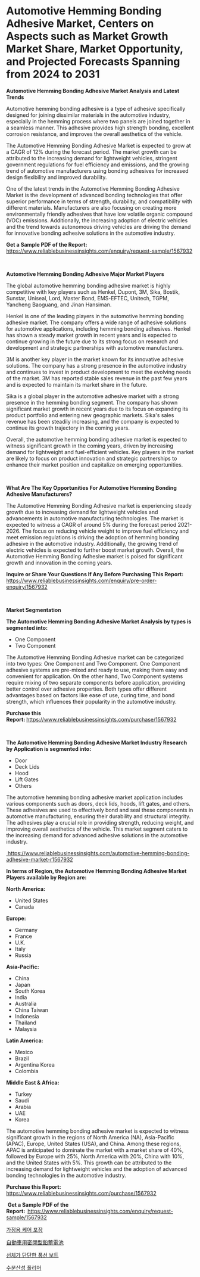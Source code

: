 <p><h1>Automotive Hemming Bonding Adhesive Market, Centers on Aspects such as Market Growth Market Share, Market Opportunity, and Projected Forecasts Spanning from 2024 to 2031</h1></p><p><strong>Automotive Hemming Bonding Adhesive Market Analysis and Latest Trends</strong></p>
<p><p>Automotive hemming bonding adhesive is a type of adhesive specifically designed for joining dissimilar materials in the automotive industry, especially in the hemming process where two panels are joined together in a seamless manner. This adhesive provides high strength bonding, excellent corrosion resistance, and improves the overall aesthetics of the vehicle.</p><p>The Automotive Hemming Bonding Adhesive Market is expected to grow at a CAGR of 12% during the forecast period. The market growth can be attributed to the increasing demand for lightweight vehicles, stringent government regulations for fuel efficiency and emissions, and the growing trend of automotive manufacturers using bonding adhesives for increased design flexibility and improved durability.</p><p>One of the latest trends in the Automotive Hemming Bonding Adhesive Market is the development of advanced bonding technologies that offer superior performance in terms of strength, durability, and compatibility with different materials. Manufacturers are also focusing on creating more environmentally friendly adhesives that have low volatile organic compound (VOC) emissions. Additionally, the increasing adoption of electric vehicles and the trend towards autonomous driving vehicles are driving the demand for innovative bonding adhesive solutions in the automotive industry.</p></p>
<p><strong>Get a Sample PDF of the Report:&nbsp;</strong> <a href="https://www.reliablebusinessinsights.com/enquiry/request-sample/1567932">https://www.reliablebusinessinsights.com/enquiry/request-sample/1567932</a></p>
<p>&nbsp;</p>
<p><strong>Automotive Hemming Bonding Adhesive Major Market Players</strong></p>
<p><p>The global automotive hemming bonding adhesive market is highly competitive with key players such as Henkel, Dupont, 3M, Sika, Bostik, Sunstar, Uniseal, Lord, Master Bond, EMS-EFTEC, Unitech, TGPM, Yancheng Baoguang, and Jinan Hansiman. </p><p>Henkel is one of the leading players in the automotive hemming bonding adhesive market. The company offers a wide range of adhesive solutions for automotive applications, including hemming bonding adhesives. Henkel has shown a steady market growth in recent years and is expected to continue growing in the future due to its strong focus on research and development and strategic partnerships with automotive manufacturers. </p><p>3M is another key player in the market known for its innovative adhesive solutions. The company has a strong presence in the automotive industry and continues to invest in product development to meet the evolving needs of the market. 3M has reported stable sales revenue in the past few years and is expected to maintain its market share in the future.</p><p>Sika is a global player in the automotive adhesive market with a strong presence in the hemming bonding segment. The company has shown significant market growth in recent years due to its focus on expanding its product portfolio and entering new geographic markets. Sika's sales revenue has been steadily increasing, and the company is expected to continue its growth trajectory in the coming years.</p><p>Overall, the automotive hemming bonding adhesive market is expected to witness significant growth in the coming years, driven by increasing demand for lightweight and fuel-efficient vehicles. Key players in the market are likely to focus on product innovation and strategic partnerships to enhance their market position and capitalize on emerging opportunities.</p></p>
<p>&nbsp;</p>
<p><strong>What Are The Key Opportunities For Automotive Hemming Bonding Adhesive Manufacturers?</strong></p>
<p><p>The Automotive Hemming Bonding Adhesive market is experiencing steady growth due to increasing demand for lightweight vehicles and advancements in automotive manufacturing technologies. The market is expected to witness a CAGR of around 5% during the forecast period 2021-2026. The focus on reducing vehicle weight to improve fuel efficiency and meet emission regulations is driving the adoption of hemming bonding adhesive in the automotive industry. Additionally, the growing trend of electric vehicles is expected to further boost market growth. Overall, the Automotive Hemming Bonding Adhesive market is poised for significant growth and innovation in the coming years.</p></p>
<p><strong>Inquire or Share Your Questions If Any Before Purchasing This Report:</strong> <a href="https://www.reliablebusinessinsights.com/enquiry/pre-order-enquiry/1567932">https://www.reliablebusinessinsights.com/enquiry/pre-order-enquiry/1567932</a></p>
<p>&nbsp;</p>
<p><strong>Market Segmentation</strong></p>
<p><strong>The Automotive Hemming Bonding Adhesive Market Analysis by types is segmented into:</strong></p>
<p><ul><li>One Component</li><li>Two Component</li></ul></p>
<p><p>The Automotive Hemming Bonding Adhesive market can be categorized into two types: One Component and Two Component. One Component adhesive systems are pre-mixed and ready to use, making them easy and convenient for application. On the other hand, Two Component systems require mixing of two separate components before application, providing better control over adhesive properties. Both types offer different advantages based on factors like ease of use, curing time, and bond strength, which influences their popularity in the automotive industry.</p></p>
<p><strong>Purchase this Report:&nbsp;</strong><a href="https://www.reliablebusinessinsights.com/purchase/1567932">https://www.reliablebusinessinsights.com/purchase/1567932</a></p>
<p>&nbsp;</p>
<p><strong>The Automotive Hemming Bonding Adhesive Market Industry Research by Application is segmented into:</strong></p>
<p><ul><li>Door</li><li>Deck Lids</li><li>Hood</li><li>Lift Gates</li><li>Others</li></ul></p>
<p><p>The automotive hemming bonding adhesive market application includes various components such as doors, deck lids, hoods, lift gates, and others. These adhesives are used to effectively bond and seal these components in automotive manufacturing, ensuring their durability and structural integrity. The adhesives play a crucial role in providing strength, reducing weight, and improving overall aesthetics of the vehicle. This market segment caters to the increasing demand for advanced adhesive solutions in the automotive industry.</p></p>
<p><a href="https://www.reliablebusinessinsights.com/automotive-hemming-bonding-adhesive-market-r1567932">&nbsp;https://www.reliablebusinessinsights.com/automotive-hemming-bonding-adhesive-market-r1567932</a></p>
<p><strong>In terms of Region, the Automotive Hemming Bonding Adhesive Market Players available by Region are:</strong></p>
<p>
    <p> <strong> North America: </strong>
        <ul>
            <li>United States</li>
            <li>Canada</li>
        </ul>
        </p> 
    <p> <strong> Europe: </strong>
        <ul>
            <li>Germany</li>
            <li>France</li>
            <li>U.K.</li>
            <li>Italy</li>
            <li>Russia</li>
        </ul>
        </p> 
    <p> <strong> Asia-Pacific: </strong>
        <ul>
            <li>China</li>
            <li>Japan</li>
            <li>South Korea</li>
            <li>India</li>
            <li>Australia</li>
            <li>China Taiwan</li>
            <li>Indonesia</li>
            <li>Thailand</li>
            <li>Malaysia</li>
        </ul>
        </p> 
    <p> <strong> Latin America: </strong>
        <ul>
            <li>Mexico</li>
            <li>Brazil</li>
            <li>Argentina Korea</li>
            <li>Colombia</li>
        </ul>
        </p> 
    <p> <strong> Middle East & Africa: </strong>
        <ul>
            <li>Turkey</li>
            <li>Saudi</li>
            <li>Arabia</li>
            <li>UAE</li>
            <li>Korea</li>
        </ul>
    </p>
    </p>
<p><p>The automotive hemming bonding adhesive market is expected to witness significant growth in the regions of North America (NA), Asia-Pacific (APAC), Europe, United States (USA), and China. Among these regions, APAC is anticipated to dominate the market with a market share of 40%, followed by Europe with 25%, North America with 20%, China with 10%, and the United States with 5%. This growth can be attributed to the increasing demand for lightweight vehicles and the adoption of advanced bonding technologies in the automotive industry.</p></p>
<p><strong>Purchase this Report: </strong><a href="https://www.reliablebusinessinsights.com/purchase/1567932">https://www.reliablebusinessinsights.com/purchase/1567932</a></p>
<p>&nbsp;<strong>Get a Sample PDF of the Report:&nbsp;&nbsp;</strong><a href="https://www.reliablebusinessinsights.com/enquiry/request-sample/1567932">https://www.reliablebusinessinsights.com/enquiry/request-sample/1567932</a></p>
<p><strong></strong></p>
<p><p><a href="https://github.com/muchswr/Market-Research-Report-List-1/blob/main/114749283945.md">가정용 케어 포장</a></p><p><a href="https://medium.com/@reyeshowell66/%E8%BB%8A%E7%94%A8%E3%82%B7%E3%83%BC%E3%83%AB%E3%83%89%E5%9E%8B%E9%89%9B%E8%93%84%E9%9B%BB%E6%B1%A0%E5%B8%82%E5%A0%B4%E3%83%AC%E3%83%9D%E3%83%BC%E3%83%88%E3%81%AF-%E3%81%93%E3%81%AE%E5%B8%82%E5%A0%B4%E3%81%AE%E6%9C%80%E6%96%B0%E3%81%AE%E3%83%88%E3%83%AC%E3%83%B3%E3%83%89%E3%81%A8%E6%88%90%E9%95%B7%E6%A9%9F%E4%BC%9A%E3%82%92%E6%98%8E%E3%82%89%E3%81%8B%E3%81%AB%E3%81%97%E3%81%BE%E3%81%99-055eeaf7eb13">自動車用密閉型鉛蓄電池</a></p><p><a href="https://medium.com/@kirstenhintz/%EA%B2%BD%EC%A7%81%EB%90%9C-%ED%99%94%EA%B3%B5-%EC%9D%B8%ED%94%8C%EB%A0%88%EC%9D%B4%ED%84%B0-%EB%B3%B4%ED%8A%B8-%EC%8B%9C%EC%9E%A5-%EA%B7%9C%EB%AA%A8-cagr-%ED%8A%B8%EB%A0%8C%EB%93%9C-2024-2030-fc5d69fdfea6">선체가 단단한 풍선 보트</a></p><p><a href="https://medium.com/@goonfghyt6587/%EB%AC%BC-%EB%B6%84%EC%82%B0%EC%84%B1-%EA%B3%A0%EB%B6%84%EC%9E%90-%EC%8B%9C%EC%9E%A5-%EA%B2%BD%EC%9F%81-%EB%B6%84%EC%84%9D-%EC%8B%9C%EC%9E%A5-%ED%8A%B8%EB%A0%8C%EB%93%9C-%EB%B0%8F-2031%EB%85%84%EA%B9%8C%EC%A7%80%EC%9D%98-%EC%98%88%EC%B8%A1-c980102569e4">수분산성 폴리머</a></p></p>